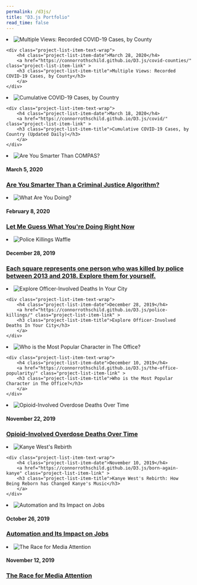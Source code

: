 ```yaml
---
permalink: /d3js/
title: "D3.js Portfolio"
read_time: false
---
```


<li class="project-list-item"> 
    <img 
    src="https://raw.githubusercontent.com/connorrothschild/connorrothschild.github.io/master/_assets/images/covid-d3-counties.jpg" 
    alt="Multiple Views: Recorded COVID-19 Cases, by County" 
    class="project-list-item-thumbnail"> 

    <div class="project-list-item-text-wrap"> 
        <h4 class="project-list-item-date">March 28, 2020</h4> 
        <a href="https://connorrothschild.github.io/D3.js/covid-counties/" class="project-list-item-link" > 
        <h3 class="project-list-item-title">Multiple Views: Recorded COVID-19 Cases, by County</h3>
        </a> 
    </div> 

</li>

<li class="project-list-item"> 
    <img 
    src="https://raw.githubusercontent.com/connorrothschild/connorrothschild.github.io/master/_assets/images/covid-d3.jpg" 
    alt="Cumulative COVID-19 Cases, by Country" 
    class="project-list-item-thumbnail"> 

    <div class="project-list-item-text-wrap"> 
        <h4 class="project-list-item-date">March 18, 2020</h4> 
        <a href="https://connorrothschild.github.io/D3.js/covid/" class="project-list-item-link" > 
        <h3 class="project-list-item-title">Cumulative COVID-19 Cases, by Country (Updated Daily)</h3>
        </a> 
    </div> 
</li>

<li class="project-list-item"> 
    <img 
    src="https://raw.githubusercontent.com/connorrothschild/connorrothschild.github.io/master/_assets/images/compas.jpg" 
    alt="Are You Smarter Than COMPAS?" 
    class="project-list-item-thumbnail"> 
    <div class="project-list-item-text-wrap"> 
        <h4 class="project-list-item-date">March 5, 2020</h4> 
        <a href="https://connorrothschild.github.io/compas/" class="project-list-item-link" > 
        <h3 class="project-list-item-title">Are You Smarter Than a Criminal Justice Algorithm?</h3>
        </a> 
    </div> 
</li>

<li class="project-list-item"> 
    <img 
    src="https://raw.githubusercontent.com/connorrothschild/connorrothschild.github.io/master/_assets/images/what-are-you-doing.jpg" 
    alt="What Are You Doing?" 
    class="project-list-item-thumbnail"> 
    <div class="project-list-item-text-wrap"> 
        <h4 class="project-list-item-date">February 8, 2020</h4> 
        <a href="https://connorrothschild.github.io/what-are-you-doing/" class="project-list-item-link" > 
        <h3 class="project-list-item-title">Let Me Guess What You're Doing Right Now</h3>
        </a> 
    </div> 
</li>

<li class="project-list-item"> 
    <img 
    src="https://raw.githubusercontent.com/connorrothschild/connorrothschild.github.io/master/_assets/images/police-killings-waffle.jpg" 
    alt="Police Killings Waffle" 
    class="project-list-item-thumbnail"> 
    <div class="project-list-item-text-wrap"> 
        <h4 class="project-list-item-date">December 28, 2019</h4> 
        <a href="https://connorrothschild.github.io/D3.js/police-killings-waffle/" class="project-list-item-link" > 
        <h3 class="project-list-item-title">Each square represents one person who was killed by police between 2013 and 2018. Explore them for yourself.</h3>
        </a> 
    </div> 
</li>

<li class="project-list-item"> 
    <img 
    src="https://raw.githubusercontent.com/connorrothschild/connorrothschild.github.io/master/_assets/images/police-killings.jpg" 
    alt="Explore Officer-Involved Deaths In Your City" 
    class="project-list-item-thumbnail"> 

    <div class="project-list-item-text-wrap"> 
        <h4 class="project-list-item-date">December 28, 2019</h4> 
        <a href="https://connorrothschild.github.io/D3.js/police-killings/" class="project-list-item-link" > 
        <h3 class="project-list-item-title">Explore Officer-Involved Deaths In Your City</h3>
        </a> 
    </div> 
</li>

<li class="project-list-item"> 
    <img 
    src="https://raw.githubusercontent.com/connorrothschild/connorrothschild.github.io/master/_assets/images/office.jpg" 
    alt="Who is the Most Popular Character in The Office?" 
    class="project-list-item-thumbnail"> 

    <div class="project-list-item-text-wrap"> 
        <h4 class="project-list-item-date">December 10, 2019</h4> 
        <a href="https://connorrothschild.github.io/D3.js/the-office-popularity/" class="project-list-item-link" > 
        <h3 class="project-list-item-title">Who is the Most Popular Character in The Office?</h3>
        </a> 
    </div> 
</li>

<li class="project-list-item"> 
    <img 
    src="https://raw.githubusercontent.com/connorrothschild/connorrothschild.github.io/master/_assets/images/map-overdoses.jpg" 
    alt="Opioid-Involved Overdose Deaths Over Time" 
    class="project-list-item-thumbnail"> 
    <div class="project-list-item-text-wrap"> 
        <h4 class="project-list-item-date">November 22, 2019</h4> 
        <a href="https://connorrothschild.github.io/D3.js/map-overdoses" class="project-list-item-link" > 
        <h3 class="project-list-item-title">Opioid-Involved Overdose Deaths Over Time</h3>
        </a> 
    </div> 
</li>

<li class="project-list-item"> 
    <img 
    src="https://raw.githubusercontent.com/connorrothschild/connorrothschild.github.io/master/_assets/images/kanye.jpg" 
    alt="Kanye West's Rebirth" 
    class="project-list-item-thumbnail"> 

    <div class="project-list-item-text-wrap"> 
        <h4 class="project-list-item-date">November 10, 2019</h4> 
        <a href="https://connorrothschild.github.io/D3.js/born-again-kanye" class="project-list-item-link" > 
        <h3 class="project-list-item-title">Kanye West's Rebirth: How Being Reborn has Changed Kanye's Music</h3>
        </a> 
    </div> 
</li>

<li class="project-list-item"> 
    <img 
    src="https://raw.githubusercontent.com/connorrothschild/connorrothschild.github.io/master/_assets/images/automation.jpg" 
    alt="Automation and Its Impact on Jobs" 
    class="project-list-item-thumbnail"> 
    <div class="project-list-item-text-wrap"> 
        <h4 class="project-list-item-date">October 26, 2019</h4> 
        <a href="https://connorrothschild.github.io/D3.js/automation/" class="project-list-item-link" > 
        <h3 class="project-list-item-title">Automation and Its Impact on Jobs</h3>
        </a> 
    </div> 
</li>

<li class="project-list-item"> 
    <img 
    src="https://raw.githubusercontent.com/connorrothschild/connorrothschild.github.io/master/_assets/images/bar-chart-race.gif" 
    alt="The Race for Media Attention" 
    class="project-list-item-thumbnail"> 
    <div class="project-list-item-text-wrap"> 
        <h4 class="project-list-item-date">November 12, 2019</h4> 
        <a href="https://observablehq.com/@connorrothschild/bar-chart-race" class="project-list-item-link" > 
        <h3 class="project-list-item-title">The Race for Media Attention</h3>
        </a> 
    </div> 
</li>
